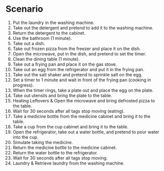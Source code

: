 # Scenario

1. Put the laundry in the washing machine.
2. Take out the detergent and pretend to add it to the washing machine.
3. Return the detergent to the cabinet.
4. Use the bathroom (1 minute).
5. Take out a dish.
6. Take out frozen pizza from the freezer and place it on the dish.
7. Open the microwave, put in the dish, and pretend to set the timer.
8. Clean the dining table (1 minute).
9. Take out a frying pan and place it on the gas stove.
10. Take out an egg from the refrigerator and put it in the frying pan.
11. Take out the salt shaker and pretend to sprinkle salt on the egg.
12. Set a timer to 1 minute and wait in front of the frying pan (cooking in progress).
13. When the timer rings, take a plate out and place the egg on the plate.
14. Take out utensils and bring the plate to the table.
15. Heating Leftovers & Open the microwave and bring defrosted pizza to the table.
16. Wait for 30 seconds after all tags stop moving (eating).
17. Take a medicine bottle from the medicine cabinet and bring it to the table.
18. Take a cup from the cup cabinet and bring it to the table.
19. Open the refrigerator, take out a water bottle, and pretend to pour water into the cup.
20. Simulate taking the medicine.
21. Return the medicine bottle to the medicine cabinet.
22. Return the water bottle to the refrigerator.
23. Wait for 30 seconds after all tags stop moving.
24. Laundry & Retrieve laundry from the washing machine.

